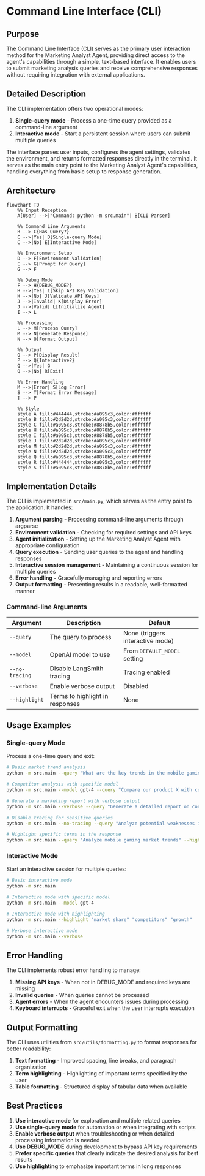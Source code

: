 # Command Line Interface (CLI)

## Purpose

The Command Line Interface (CLI) serves as the primary user interaction method for the Marketing Analyst Agent, providing direct access to the agent's capabilities through a simple, text-based interface. It enables users to submit marketing analysis queries and receive comprehensive responses without requiring integration with external applications.

## Detailed Description

The CLI implementation offers two operational modes:

1. **Single-query mode** - Process a one-time query provided as a command-line argument
2. **Interactive mode** - Start a persistent session where users can submit multiple queries

The interface parses user inputs, configures the agent settings, validates the environment, and returns formatted responses directly in the terminal. It serves as the main entry point to the Marketing Analyst Agent's capabilities, handling everything from basic setup to response generation.

## Architecture

```mermaid
flowchart TD
    %% Input Reception
    A[User] -->|"Command: python -m src.main"| B[CLI Parser]

    %% Command Line Arguments
    B --> C{Has Query?}
    C -->|Yes| D[Single-query Mode]
    C -->|No| E[Interactive Mode]

    %% Environment Setup
    D --> F[Environment Validation]
    E --> G[Prompt for Query]
    G --> F

    %% Debug Mode
    F --> H{DEBUG_MODE?}
    H -->|Yes| I[Skip API Key Validation]
    H -->|No| J[Validate API Keys]
    J -->|Invalid| K[Display Error]
    J -->|Valid| L[Initialize Agent]
    I --> L

    %% Processing
    L --> M[Process Query]
    M --> N[Generate Response]
    N --> O[Format Output]

    %% Output
    O --> P[Display Result]
    P --> Q{Interactive?}
    Q -->|Yes| G
    Q -->|No| R[Exit]

    %% Error Handling
    M -->|Error| S[Log Error]
    S --> T[Format Error Message]
    T --> P

    %% Style
    style A fill:#444444,stroke:#a095c3,color:#ffffff
    style B fill:#2d2d2d,stroke:#a095c3,color:#ffffff
    style C fill:#a095c3,stroke:#8878b5,color:#ffffff
    style H fill:#a095c3,stroke:#8878b5,color:#ffffff
    style I fill:#a095c3,stroke:#8878b5,color:#ffffff
    style J fill:#2d2d2d,stroke:#a095c3,color:#ffffff
    style M fill:#2d2d2d,stroke:#a095c3,color:#ffffff
    style N fill:#2d2d2d,stroke:#a095c3,color:#ffffff
    style Q fill:#a095c3,stroke:#8878b5,color:#ffffff
    style R fill:#444444,stroke:#a095c3,color:#ffffff
    style S fill:#a095c3,stroke:#8878b5,color:#ffffff
```

## Implementation Details

The CLI is implemented in `src/main.py`, which serves as the entry point to the application. It handles:

1. **Argument parsing** - Processing command-line arguments through argparse
2. **Environment validation** - Checking for required settings and API keys
3. **Agent initialization** - Setting up the Marketing Analyst Agent with appropriate configuration
4. **Query execution** - Sending user queries to the agent and handling responses
5. **Interactive session management** - Maintaining a continuous session for multiple queries
6. **Error handling** - Gracefully managing and reporting errors
7. **Output formatting** - Presenting results in a readable, well-formatted manner

### Command-line Arguments

| Argument       | Description                     | Default                          |
| -------------- | ------------------------------- | -------------------------------- |
| `--query`      | The query to process            | None (triggers interactive mode) |
| `--model`      | OpenAI model to use             | From `DEFAULT_MODEL` setting     |
| `--no-tracing` | Disable LangSmith tracing       | Tracing enabled                  |
| `--verbose`    | Enable verbose output           | Disabled                         |
| `--highlight`  | Terms to highlight in responses | None                             |

## Usage Examples

### Single-query Mode

Process a one-time query and exit:

```bash
# Basic market trend analysis
python -m src.main --query "What are the key trends in the mobile gaming market for Q1 2023?"

# Competitor analysis with specific model
python -m src.main --model gpt-4 --query "Compare our product X with competitor products Y and Z"

# Generate a marketing report with verbose output
python -m src.main --verbose --query "Generate a detailed report on consumer sentiment for our latest product launch"

# Disable tracing for sensitive queries
python -m src.main --no-tracing --query "Analyze potential weaknesses in our marketing strategy"

# Highlight specific terms in the response
python -m src.main --query "Analyze mobile gaming market trends" --highlight "growth" "revenue" "engagement"
```

### Interactive Mode

Start an interactive session for multiple queries:

```bash
# Basic interactive mode
python -m src.main

# Interactive mode with specific model
python -m src.main --model gpt-4

# Interactive mode with highlighting
python -m src.main --highlight "market share" "competitors" "growth"

# Verbose interactive mode
python -m src.main --verbose
```

## Error Handling

The CLI implements robust error handling to manage:

1. **Missing API keys** - When not in DEBUG_MODE and required keys are missing
2. **Invalid queries** - When queries cannot be processed
3. **Agent errors** - When the agent encounters issues during processing
4. **Keyboard interrupts** - Graceful exit when the user interrupts execution

## Output Formatting

The CLI uses utilities from `src/utils/formatting.py` to format responses for better readability:

1. **Text formatting** - Improved spacing, line breaks, and paragraph organization
2. **Term highlighting** - Highlighting of important terms specified by the user
3. **Table formatting** - Structured display of tabular data when available

## Best Practices

1. **Use interactive mode** for exploration and multiple related queries
2. **Use single-query mode** for automation or when integrating with scripts
3. **Enable verbose output** when troubleshooting or when detailed processing information is needed
4. **Use DEBUG_MODE** during development to bypass API key requirements
5. **Prefer specific queries** that clearly indicate the desired analysis for best results
6. **Use highlighting** to emphasize important terms in long responses
